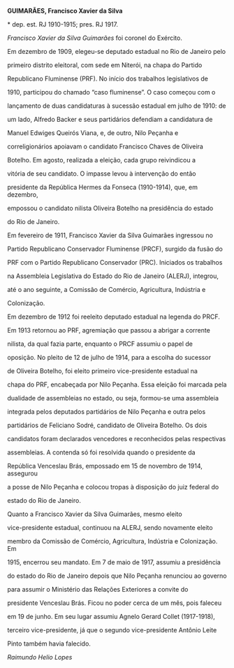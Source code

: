 **GUIMARÃES, Francisco Xavier da Silva**



\* dep. est. RJ 1910-1915; pres. RJ 1917.



*Francisco Xavier da Silva Guimarães* foi coronel do Exército.



Em dezembro de 1909, elegeu-se deputado estadual no Rio de Janeiro pelo

primeiro distrito eleitoral, com sede em Niterói, na chapa do Partido

Republicano Fluminense (PRF). No início dos trabalhos legislativos de

1910, participou do chamado “caso fluminense”. O caso começou com o

lançamento de duas candidaturas à sucessão estadual em julho de 1910: de

um lado, Alfredo Backer e seus partidários defendiam a candidatura de

Manuel Edwiges Queirós Viana, e, de outro, Nilo Peçanha e

correligionários apoiavam o candidato Francisco Chaves de Oliveira

Botelho. Em agosto, realizada a eleição, cada grupo reivindicou a

vitória de seu candidato. O impasse levou à intervenção do então

presidente da República Hermes da Fonseca (1910-1914), que, em dezembro,

empossou o candidato nilista Oliveira Botelho na presidência do estado

do Rio de Janeiro.



Em fevereiro de 1911, Francisco Xavier da Silva Guimarães ingressou no

Partido Republicano Conservador Fluminense (PRCF), surgido da fusão do

PRF com o Partido Republicano Conservador (PRC). Iniciados os trabalhos

na Assembleia Legislativa do Estado do Rio de Janeiro (ALERJ), integrou,

até o ano seguinte, a Comissão de Comércio, Agricultura, Indústria e

Colonização.



Em dezembro de 1912 foi reeleito deputado estadual na legenda do PRCF.

Em 1913 retornou ao PRF, agremiação que passou a abrigar a corrente

nilista, da qual fazia parte, enquanto o PRCF assumiu o papel de

oposição. No pleito de 12 de julho de 1914, para a escolha do sucessor

de Oliveira Botelho, foi eleito primeiro vice-presidente estadual na

chapa do PRF, encabeçada por Nilo Peçanha. Essa eleição foi marcada pela

dualidade de assembleias no estado, ou seja, formou-se uma assembleia

integrada pelos deputados partidários de Nilo Peçanha e outra pelos

partidários de Feliciano Sodré, candidato de Oliveira Botelho. Os dois

candidatos foram declarados vencedores e reconhecidos pelas respectivas

assembleias. A contenda só foi resolvida quando o presidente da

República Venceslau Brás, empossado em 15 de novembro de 1914, assegurou

a posse de Nilo Peçanha e colocou tropas à disposição do juiz federal do

estado do Rio de Janeiro.



Quanto a Francisco Xavier da Silva Guimarães, mesmo eleito

vice-presidente estadual, continuou na ALERJ, sendo novamente eleito

membro da Comissão de Comércio, Agricultura, Indústria e Colonização. Em

1915, encerrou seu mandato. Em 7 de maio de 1917, assumiu a presidência

do estado do Rio de Janeiro depois que Nilo Peçanha renunciou ao governo

para assumir o Ministério das Relações Exteriores a convite do

presidente Venceslau Brás. Ficou no poder cerca de um mês, pois faleceu

em 19 de junho. Em seu lugar assumiu Agnelo Gerard Collet (1917-1918),

terceiro vice-presidente, já que o segundo vice-presidente Antônio Leite

Pinto também havia falecido.



*Raimundo Helio Lopes*



